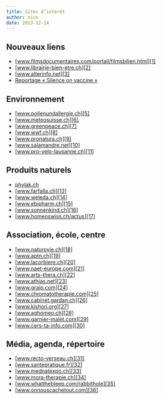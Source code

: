 ```yaml
---
title: Sites d’intérêt
author: nico
date: 2013-12-14
---
```


## Nouveaux liens

  * [www.filmsdocumentaires.com/portail/filmsbilien.html][1]
  * [www.librairie-bien-etre.ch][2]
  * [www.alterinfo.net][3]
  * [Reportage « Silence on vaccine »][4]

## Environnement

  * [www.pollenundallergie.ch][5]
  * [www.meteosuisse.ch][6]
  * [www.greenpeace.ch][7]
  * [www.wwf.ch][8]
  * [www.pronatura.ch][9]
  * [www.salamandre.net][10]
  * [www.pro-velo-lausanne.ch][11]

## Produits naturels

  * [phylak.ch][12]
  * [www.farfalla.ch][13]
  * [www.weleda.ch][14]
  * [www.ebipharm.ch][15]
  * [www.sonnenkind.ch][16]
  * [www.homeoswiss.ch/actus][17]

## Association, école, centre

  * [www.naturovie.ch][18]
  * [www.aptn.ch][19]
  * [www.lacorbiere.ch][20]
  * [www.naet-europe.com][21]
  * [www.arts-thera.ch][22]
  * [www.athias.net][23]
  * [www.graip.com][24]
  * [www.chromatotherapie.com][25]
  * [www.cabinet.gardan.ch][26]
  * [www.kishori.org][27]
  * [www.aghomeo.ch][28]
  * [www.garnier-malet.com][29]
  * [www.cers-ta-info.com][30]

## Média, agenda, répertoire

  * [www.recto-verseau.ch][31]
  * [www.santepratique.fr][32]
  * [www.mednatexpo.ch][33]
  * [www.mora-therapie.ch][34]
  * [www.whatthebleep.com/rabbithole][35]
  * [www.onnouscachetout.com][36]

 [1]: http://www.filmsdocumentaires.com/portail/filmsbilien.html
 [2]: http://www.librairie-bien-etre.ch/
 [3]: http://www.alterinfo.net/
 [4]: http://www.alternativesante.com/capsulesante/videos/videos.asp?NoSouscategorieCapsules=7&NoCapsules=593
 [5]: http://www.pollenundallergie.ch/
 [6]: http://www.meteosuisse.ch/
 [7]: http://www.greenpeace.ch/fr/
 [8]: http://www.wwf.ch/fr/
 [9]: http://www.pronatura.ch/
 [10]: http://www.salamandre.net/
 [11]: http://www.pro-velo-lausanne.ch/
 [12]: http://www.phylak.ch/index.php?lang=fr
 [13]: http://www.farfalla.ch/4dcgi/ProdListe/?Language=FR&WWWSesValKey20090813065656098303151?
 [14]: http://www.weleda.ch/fr/home/
 [15]: http://www.ebipharm.ch/
 [16]: http://www.sonnenkind.ch/
 [17]: http://www.homeoswiss.ch/actus
 [18]: http://www.naturovie.ch/
 [19]: http://www.aptn.ch/
 [20]: http://www.lacorbiere.ch/
 [21]: http://www.naet-europe.com/
 [22]: http://www.arts-thera.ch/
 [23]: http://www.athias.net/
 [24]: http://www.graip.com/
 [25]: http://www.chromatotherapie.com/
 [26]: http://www.cabinet.gardan.ch/
 [27]: http://www.kishori.org/
 [28]: http://www.aghomeo.ch/
 [29]: http://www.garnier-malet.com/
 [30]: http://www.cers-ta-info.com/
 [31]: http://www.recto-verseau.ch/
 [32]: http://www.santepratique.fr/
 [33]: http://www.mednatexpo.ch/
 [34]: http://www.mora-therapie.ch/index_f.htm
 [35]: http://www.whatthebleep.com/rabbithole/
 [36]: http://www.onnouscachetout.com/
